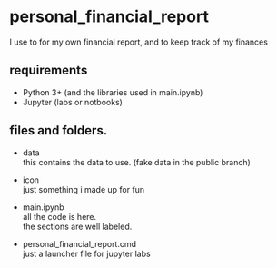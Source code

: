# personal_financial_report
I use to for my own financial report, and to keep track of my finances

## requirements 
* Python 3+ (and the libraries used in main.ipynb)
* Jupyter (labs or notbooks)

## files and folders.
* data  
this contains the data to use. (fake data in the public branch)

* icon  
just something i made up for fun

* main.ipynb  
all the code is here.  
the sections are well labeled.

* personal_financial_report.cmd  
just a launcher file for jupyter labs


